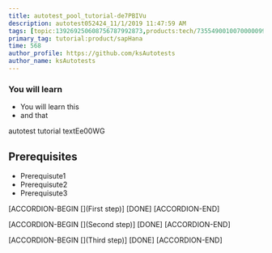 ```yaml
---
title: autotest_pool_tutorial-de7PBIVu
description: autotest052424_11/1/2019 11:47:59 AM
tags: [topic:139269250608756787992873,products:tech/73554900100700000996,tutorial:experience/advanced]
primary_tag: tutorial:product/sapHana
time: 568
author_profile: https://github.com/ksAutotests
author_name: ksAutotests
---
```

### You will learn
- You will learn this
- and that

autotest tutorial textEe00WG

## Prerequisites
- Prerequisute1
- Prerequisute2
- Prerequisute3

[ACCORDION-BEGIN [](First step)]
[DONE]
[ACCORDION-END]

[ACCORDION-BEGIN [](Second step)]
[DONE]
[ACCORDION-END]

[ACCORDION-BEGIN [](Third step)]
[DONE]
[ACCORDION-END]

